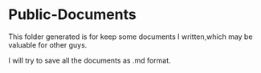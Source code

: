 # Public-Documents
This folder generated is for keep some documents I written,which may be valuable for other guys.

I will try to save all the documents as .md format. 

